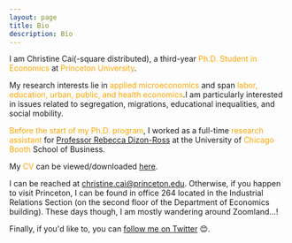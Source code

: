 ```yaml
---
layout: page
title: Bio
description: Bio
---
```


I am Christine Cai(-square distributed), a third-year <font color="orange">Ph.D. Student in Economics</font> at <font color="orange">Princeton University</font>.
	
My research interests lie in <font color="orange">applied microeconomics</font> and span <font color="orange">labor, education, urban, public, and health economics</font>.I am particularly interested in issues related to segregation, migrations, educational inequalities, and social mobility.
	
<font color="orange">Before the start of my Ph.D. program</font>, I worked as a full-time <font color="orange">research assistant</font> for <a href="http://faculty.chicagobooth.edu/rebecca.dizon-ross/">Professor Rebecca Dizon-Ross</a> at the University of <font color="orange">Chicago Booth</font> School of Business.
	
My <font color="orange">CV</font> can be viewed/downloaded <a href="/resume/Christine_Cai_resume.pdf">here</a>.
	
I can be reached at <font color="orange">christine.cai@princeton.edu</font>. Otherwise, if you happen to visit Princeton, I can be found in office 264 located in the Industrial Relations Section (on the second floor of the Department of Economics building). These days though, I am mostly wandering around Zoomland...!
	
Finally, if you'd like to, you can <a href="https://twitter.com/Christine_Cai27">follow me on Twitter</a> 😊.
